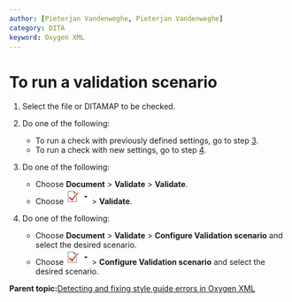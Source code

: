```yaml
---
author: [Pieterjan Vandenweghe, Pieterjan Vandenweghe]
category: DITA
keyword: Oxygen XML
---
```


# To run a validation scenario

1.  Select the file or DITAMAP to be checked.

2.  Do one of the following:

    -   To run a check with previously defined settings, go to step [3](ta_running_a_validation_scenario.md#step_kp2_5nh_jlb).
    -   To run a check with new settings, go to step [4](ta_running_a_validation_scenario.md#step_pph_xnh_jlb).
3.  Do one of the following:

    -   Choose **Document** \> **Validate** \> **Validate**.
    -   Choose **![](../_media/video/oxy-validation-button.png)** \> **Validate**.
4.  Do one of the following:

    -   Choose **Document** \> **Validate** \> **Configure Validation scenario** and select the desired scenario.
    -   Choose **![](../_media/video/oxy-validation-button.png)** \> **Configure Validation scenario** and select the desired scenario.

**Parent topic:**[Detecting and fixing style guide errors in Oxygen XML](../en/co_validation_checks_in_oxygenxml.md)


